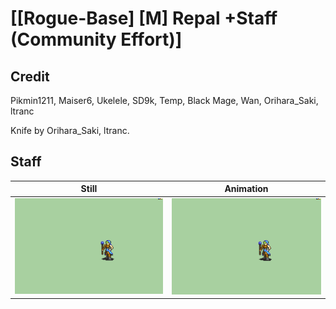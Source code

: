 # [\[Rogue-Base\] \[M\] Repal +Staff \(Community Effort\)]

## Credit

Pikmin1211, Maiser6, Ukelele, SD9k, Temp, Black Mage, Wan, Orihara_Saki, ltranc

Knife by Orihara_Saki, ltranc.

## Staff

| Still | Animation |
| :---: | :-------: |
| ![Staff still](./Staff_000.png) | ![Staff animation](./Staff.gif) |
